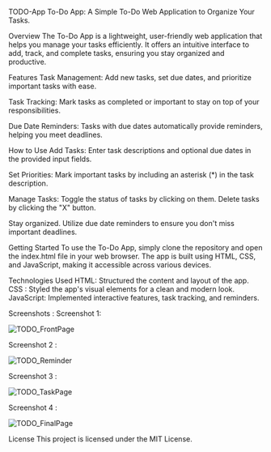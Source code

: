  TODO-App
To-Do App: A Simple To-Do Web Application to Organize Your Tasks.

Overview
The To-Do App is a lightweight, user-friendly web application that helps you manage your tasks efficiently. It offers an intuitive interface to add, track, and complete tasks, ensuring you stay organized and productive.

Features
Task Management: Add new tasks, set due dates, and prioritize important tasks with ease.

Task Tracking: Mark tasks as completed or important to stay on top of your responsibilities.

Due Date Reminders: Tasks with due dates automatically provide reminders, helping you meet deadlines.

How to Use
Add Tasks: Enter task descriptions and optional due dates in the provided input fields.

Set Priorities: Mark important tasks by including an asterisk (*) in the task description.

Manage Tasks: Toggle the status of tasks by clicking on them. Delete tasks by clicking the "X" button.

Stay organized. Utilize due date reminders to ensure you don't miss important deadlines.

Getting Started
To use the To-Do App, simply clone the repository and open the index.html file in your web browser. The app is built using HTML, CSS, and JavaScript, making it accessible across various devices.

Technologies Used
HTML: Structured the content and layout of the app.
CSS : Styled the app's visual elements for a clean and modern look.
JavaScript: Implemented interactive features, task tracking, and reminders.

Screenshots :
Screenshot 1:


![TODO_FrontPage](https://github.com/somashekar17/TODO-App/assets/49157790/7e2ca5e2-79de-44ab-901e-d2c0349b6f38)

Screenshot 2 :


![TODO_Reminder](https://github.com/somashekar17/TODO-App/assets/49157790/99012426-0136-4071-a9ab-c7c06d111105)


Screenshot 3 :

![TODO_TaskPage](https://github.com/somashekar17/TODO-App/assets/49157790/b0ee66ae-af69-4231-9998-7cf9fc941ad5)

Screenshot 4 :

![TODO_FinalPage](https://github.com/somashekar17/TODO-App/assets/49157790/3eb2633f-842f-4f56-9b17-b05efc53d1af)



License
This project is licensed under the MIT License.









